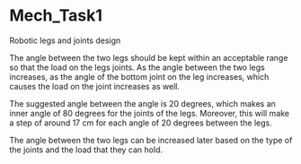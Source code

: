 # Mech_Task1
Robotic legs and joints design 

The angle between the two legs should be kept within an acceptable range so that the load on the legs joints. 
As the angle between the two legs increases, as the angle of the bottom joint on the leg increases, which causes the load on the joint increases as well. 

The suggested angle between the angle is 20 degrees, which makes an inner angle of 80 degrees for the joints of the legs. Moreover, this will make a step of around 17 cm for each angle of 20 degrees between the legs. 

The angle between the two legs can be increased later based on the type of the joints and the load that they can hold. 
